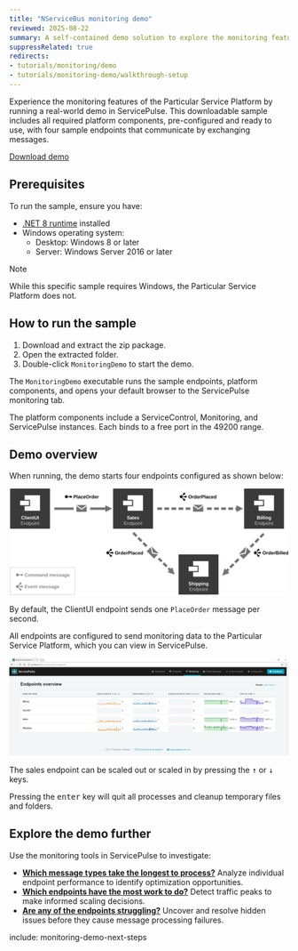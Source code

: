 ```yaml
---
title: "NServiceBus monitoring demo"
reviewed: 2025-08-22
summary: A self-contained demo solution to explore the monitoring features of the Particular Service Platform.
suppressRelated: true
redirects:
- tutorials/monitoring/demo
- tutorials/monitoring-demo/walkthrough-setup
---
```


Experience the monitoring features of the Particular Service Platform by running a real-world demo in ServicePulse. This downloadable sample includes all required platform components, pre-configured and ready to use, with four sample endpoints that communicate by exchanging messages.

<div class="text-center inline-download hidden-xs">
  <a id='download-demo' href='https://s3.amazonaws.com/particular.downloads/MonitoringDemo/Particular.MonitoringDemo.zip' class="btn btn-primary btn-lg">
    <span class="glyphicon glyphicon-download-alt" aria-hidden="true"></span> Download demo
  </a>
</div>

## Prerequisites

To run the sample, ensure you have:

- [.NET 8 runtime](https://dotnet.microsoft.com/en-us/download/dotnet/8.0) installed
- Windows operating system:
  - Desktop: Windows 8 or later
  - Server: Windows Server 2016 or later

> [!NOTE]
> While this specific sample requires Windows, the Particular Service Platform does not.

## How to run the sample

1. Download and extract the zip package.
2. Open the extracted folder.
3. Double-click `MonitoringDemo` to start the demo.

The `MonitoringDemo` executable runs the sample endpoints, platform components, and opens your default browser to the ServicePulse monitoring tab.

The platform components include a ServiceControl, Monitoring, and ServicePulse instances. Each binds to a free port in the 49200 range.

## Demo overview

When running, the demo starts four endpoints configured as shown below:

![Solution Diagram showing four endpoints](diagram.svg "width=680")

By default, the ClientUI endpoint sends one `PlaceOrder` message per second.

All endpoints are configured to send monitoring data to the Particular Service Platform, which you can view in ServicePulse.

![ServicePulse monitoring tab showing sample endpoints](servicepulse-monitoring-tab-sample-low-throughput.png "width=500")

The sales endpoint can be scaled out or scaled in by pressing the <kbd>&uarr;</kbd> or <kbd>&darr;</kbd> keys.

Pressing the <kbd>enter</kbd> key will quit all processes and cleanup temporary files and folders.

## Explore the demo further

Use the monitoring tools in ServicePulse to investigate:

- **[Which message types take the longest to process?](walkthrough-1.md)**
  Analyze individual endpoint performance to identify optimization opportunities.
- **[Which endpoints have the most work to do?](walkthrough-2.md)**
  Detect traffic peaks to make informed scaling decisions.
- **[Are any of the endpoints struggling?](walkthrough-3.md)**
  Uncover and resolve hidden issues before they cause message processing failures.

include: monitoring-demo-next-steps
